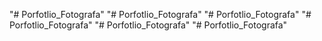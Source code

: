 "# Porfotlio_Fotografa" 
"# Porfotlio_Fotografa" 
"# Porfotlio_Fotografa" 
"# Porfotlio_Fotografa" 
"# Porfotlio_Fotografa" 
"# Porfotlio_Fotografa" 
